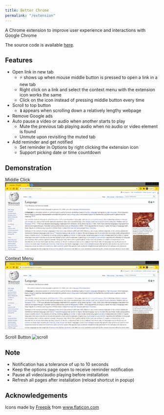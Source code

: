 ```yaml
---
title: Better Chrome
permalink: "/extension"
---
```



A Chrome extension to improve user experience and interactions with Google Chrome

The source code is available <a href="https://github.com/BGDanny/better-chrome" target="_blank">here</a>.

## Features

- Open link in new tab 
    - ⚡ shows up when mouse middle button is pressed to open a link in a new tab
    - Right click on a link and select the context menu with the extension icon works the same
    - Click on the icon instead of pressing middle button every time
- Scroll to top button
    - ⏫ appears when scrolling down a relatively lengthy webpage
- Remove Google ads
- Auto pause a video or audio when another starts to play
    - Mute the previous tab playing audio when no audio or video element is found
    - Unmute upon revisiting the muted tab
- Add reminder and get notified
    - Set reminder in Options by right clicking the extension icon
    - Support picking date or time countdown

## Demonstration

Middle Click
![middle](assets/image/middle_click.gif)

Context Menu
![context](assets/image/context_menu.gif)

Scroll Button
![scroll](assets/image/scroll_button.gif)

## Note

- Notification has a tolerance of up to 10 seconds
- Keep the options page open to receive reminder notification
- Pause all video/audio playing before installation
- Refresh all pages after installation (reload shortcut in popup)

## Acknowledgements

<div>Icons made by <a href="https://www.freepik.com" title="Freepik">Freepik</a> from <a href="https://www.flaticon.com/" title="Flaticon">www.flaticon.com</a></div>

